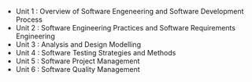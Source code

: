 - Unit 1 : Overview of Software Engeneering and Software Development Process
- Unit 2 : Software Engineering Practices and Software Requirements Engineering
- Unit 3 : Analysis and Design Modelling
- Unit 4 : Software Testing Strategies and Methods
- Unit 5 : Software Project Management
- Unit 6 : Software Quality Management
